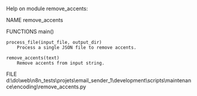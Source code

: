Help on module remove_accents:

NAME
    remove_accents

FUNCTIONS
    main()

    process_file(input_file, output_dir)
        Process a single JSON file to remove accents.

    remove_accents(text)
        Remove accents from input string.

FILE
    d:\do\web\n8n_tests\projets\email_sender_1\development\scripts\maintenance\encoding\remove_accents.py


